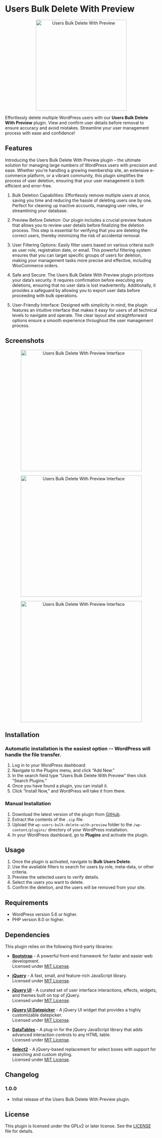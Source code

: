 # Users Bulk Delete With Preview
<p align="center">
   <img src="https://github.com/user-attachments/assets/0bf5ea08-a41a-425f-83eb-ec2dd8c90e7e" height="300" alt="Users Bulk Delete With Preview" />
</p>

Effortlessly delete multiple WordPress users with our **Users Bulk Delete With Preview** plugin. View and confirm user details before removal to ensure accuracy and avoid mistakes. Streamline your user management process with ease and confidence!

## Features
Introducing the Users Bulk Delete With Preview plugin – the ultimate solution for managing large numbers of WordPress users with precision and ease. Whether you’re handling a growing membership site, an extensive e-commerce platform, or a vibrant community, this plugin simplifies the process of user deletion, ensuring that your user management is both efficient and error-free.

1. Bulk Deletion Capabilities:
   Effortlessly remove multiple users at once, saving you time and reducing the hassle of deleting users one by one. Perfect for cleaning up inactive accounts, managing user roles, or streamlining your database.

2. Preview Before Deletion:
   Our plugin includes a crucial preview feature that allows you to review user details before finalizing the deletion process. This step is essential for verifying that you are deleting the correct users, thereby minimizing the risk of accidental removal.

3. User Filtering Options:
   Easily filter users based on various criteria such as user role, registration date, or email. This powerful filtering system ensures that you can target specific groups of users for deletion, making your management tasks more precise and effective, including WooCommerce orders.

4. Safe and Secure:
   The Users Bulk Delete With Preview plugin prioritizes your data’s security. It requires confirmation before executing any deletions, ensuring that no user data is lost inadvertently. Additionally, it provides a safeguard by allowing you to export user data before proceeding with bulk operations.

5. User-Friendly Interface:
   Designed with simplicity in mind, the plugin features an intuitive interface that makes it easy for users of all technical levels to navigate and operate. The clear layout and straightforward options ensure a smooth experience throughout the user management process.

## Screenshots
<p align="center">
   <img src="https://github.com/user-attachments/assets/df05a326-434a-4429-b247-f75a33ddb2dc" alt="Users Bulk Delete With Preview Interface" height="400" />
</p>
<p align="center">
   <img src="https://github.com/user-attachments/assets/8a9a3172-6980-46c8-9387-d57e671719cc" alt="Users Bulk Delete With Preview Interface" height="400" />
</p>
<p align="center">
   <img src="https://github.com/user-attachments/assets/a281f3d7-ef1e-48a4-bfba-40e7d4b532d1" alt="Users Bulk Delete With Preview Interface" height="400" />
</p>

## Installation

### Automatic installation is the easiest option -- WordPress will handle the file transfer. 
1. Log in to your WordPress dashboard
2. Navigate to the Plugins menu, and click “Add New.” 
3. In the search field type “Users Bulk Delete With Preview” then click “Search Plugins.” 
4. Once you have found a plugin, you can install it. 
5. Click “Install Now,” and WordPress will take it from there.

### Manual Installation
1. Download the latest version of the plugin from [GitHub](https://github.com/MaksymVasylchuk/wp-users-bulk-delete-with-preview).
2. Extract the contents of the `.zip` file.
3. Upload the `wp-users-bulk-delete-with-preview` folder to the `/wp-content/plugins/` directory of your WordPress installation.
4. In your WordPress dashboard, go to **Plugins** and activate the plugin.

## Usage
1. Once the plugin is activated, navigate to **Bulk Users Delete**.
2. Use the available filters to search for users by role, meta-data, or other criteria. 
3. Preview the selected users to verify details. 
4. Select the users you want to delete.
5. Confirm the deletion, and the users will be removed from your site.

## Requirements
- WordPress version 5.6 or higher.
- PHP version 8.0 or higher.

## Dependencies

This plugin relies on the following third-party libraries:

- **[Bootstrap](https://getbootstrap.com/)** - A powerful front-end framework for faster and easier web development.  
  Licensed under [MIT License](https://opensource.org/licenses/MIT).

- **[jQuery](https://jquery.com/)** - A fast, small, and feature-rich JavaScript library.  
  Licensed under [MIT License](https://opensource.org/licenses/MIT).

- **[jQuery UI](https://jqueryui.com/)** - A curated set of user interface interactions, effects, widgets, and themes built on top of jQuery.  
  Licensed under [MIT License](https://opensource.org/licenses/MIT).

- **[jQuery UI Datepicker](https://jqueryui.com/datepicker/)** - A jQuery UI widget that provides a highly customizable datepicker.  
  Licensed under [MIT License](https://opensource.org/licenses/MIT).

- **[DataTables](https://datatables.net/)** - A plug-in for the jQuery JavaScript library that adds advanced interaction controls to any HTML table.  
  Licensed under [MIT License](https://opensource.org/licenses/MIT).

- **[Select2](https://select2.org/)** - A jQuery-based replacement for select boxes with support for searching and custom styling.  
  Licensed under [MIT License](https://opensource.org/licenses/MIT).

## Changelog

### 1.0.0
- Initial release of the Users Bulk Delete With Preview plugin.

## License
This plugin is licensed under the GPLv2 or later license. See the [LICENSE](LICENSE) file for details.

